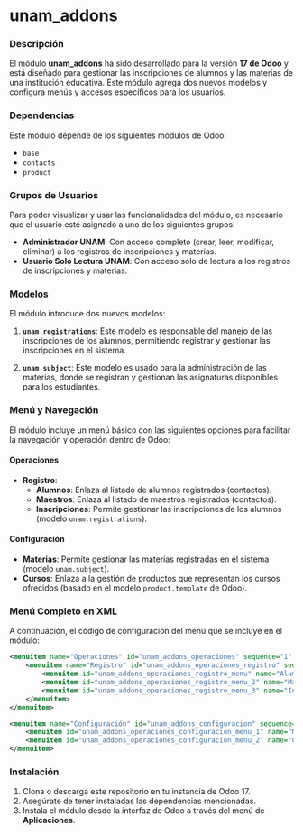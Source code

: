 
# unam_addons

### Descripción
El módulo **unam_addons** ha sido desarrollado para la versión **17 de Odoo** y está diseñado para gestionar las inscripciones de alumnos y las materias de una institución educativa. Este módulo agrega dos nuevos modelos y configura menús y accesos específicos para los usuarios.

### Dependencias
Este módulo depende de los siguientes módulos de Odoo:
- `base`
- `contacts`
- `product`

### Grupos de Usuarios
Para poder visualizar y usar las funcionalidades del módulo, es necesario que el usuario esté asignado a uno de los siguientes grupos:

- **Administrador UNAM**: Con acceso completo (crear, leer, modificar, eliminar) a los registros de inscripciones y materias.
- **Usuario Solo Lectura UNAM**: Con acceso solo de lectura a los registros de inscripciones y materias.

### Modelos

El módulo introduce dos nuevos modelos:

1. **`unam.registrations`**: Este modelo es responsable del manejo de las inscripciones de los alumnos, permitiendo registrar y gestionar las inscripciones en el sistema.
   
2. **`unam.subject`**: Este modelo es usado para la administración de las materias, donde se registran y gestionan las asignaturas disponibles para los estudiantes.

### Menú y Navegación

El módulo incluye un menú básico con las siguientes opciones para facilitar la navegación y operación dentro de Odoo:

#### Operaciones
- **Registro**:
  - **Alumnos**: Enlaza al listado de alumnos registrados (contactos).
  - **Maestros**: Enlaza al listado de maestros registrados (contactos).
  - **Inscripciones**: Permite gestionar las inscripciones de los alumnos (modelo `unam.registrations`).

#### Configuración
- **Materias**: Permite gestionar las materias registradas en el sistema (modelo `unam.subject`).
- **Cursos**: Enlaza a la gestión de productos que representan los cursos ofrecidos (basado en el modelo `product.template` de Odoo).

### Menú Completo en XML

A continuación, el código de configuración del menú que se incluye en el módulo:

```xml
<menuitem name="Operaciones" id="unam_addons_operaciones" sequence="1" parent="unam_addons_menu">
    <menuitem name="Registro" id="unam_addons_operaciones_registro" sequence="2">
        <menuitem id="unam_addons_operaciones_registro_menu" name="Alumnos" sequence="1" action="unam_addons.action_contacts_3" />
        <menuitem id="unam_addons_operaciones_registro_menu_2" name="Maestros" sequence="2" action="unam_addons.action_contacts_2"/>
        <menuitem id="unam_addons_operaciones_registro_menu_3" name="Inscripciones" sequence="3" action="unam_addons.action_unam_registrations"/>
    </menuitem>
</menuitem>

<menuitem name="Configuración" id="unam_addons_configuracion" sequence="2" parent="unam_addons_menu">
    <menuitem id="unam_addons_operaciones_configuracion_menu_1" name="Materias" sequence="1" action="unam_addons.action_unam_subject"/>
    <menuitem id="unam_addons_operaciones_configuracion_menu_2" name="Cursos" sequence="2" action="unam_addons.unam_product_template__action_all"/>
</menuitem>
```

### Instalación

1. Clona o descarga este repositorio en tu instancia de Odoo 17.
2. Asegúrate de tener instaladas las dependencias mencionadas.
3. Instala el módulo desde la interfaz de Odoo a través del menú de **Aplicaciones**.
